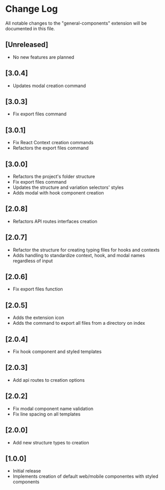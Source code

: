 # Change Log

All notable changes to the "general-components" extension will be documented in this file.

## [Unreleased]

- No new features are planned

## [3.0.4]

- Updates modal creation command

## [3.0.3]

- Fix export files command

## [3.0.1]

- Fix React Context creation commands
- Refactors the export files command

## [3.0.0]

- Refactors the project's folder structure
- Fix export files command
- Updates the structure and variation selectors' styles
- Adds modal with hook component creation

## [2.0.8]

- Refactors API routes interfaces creation

## [2.0.7]

- Refactor the structure for creating typing files for hooks and contexts
- Adds handling to standardize context, hook, and modal names regardless of input

## [2.0.6]

- Fix export files function

## [2.0.5]

- Adds the extension icon
- Adds the command to export all files from a directory on index

## [2.0.4]

- Fix hook component and styled templates

## [2.0.3]

- Add api routes to creation options

## [2.0.2]

- Fix modal component name validation
- Fix line spacing on all templates

## [2.0.0]

- Add new structure types to creation

## [1.0.0]

- Initial release
- Implements creation of default web/mobile componentes with styled components
